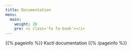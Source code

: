 ```yaml
---
title: Documentation
menu:
  main:
    weight: 20
    pre: <i class='fa fa-book'></i>
---
```


{{% pageinfo %}}
Ksctl documentation
{{% /pageinfo %}}
